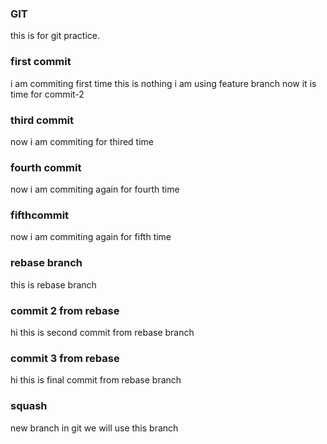 ### GIT
this is for git practice.

### first commit
i am commiting first time
this is nothing
i am using feature branch
now it is time for commit-2

### third commit
now i am commiting for thired time

### fourth commit
now i am commiting again for fourth time

### fifthcommit
now i am commiting again for fifth time

### rebase branch
this is rebase branch

### commit 2 from rebase
hi this is second commit from rebase branch

### commit 3 from rebase
hi this is final commit from rebase branch

### squash
new branch in git
we will use this branch